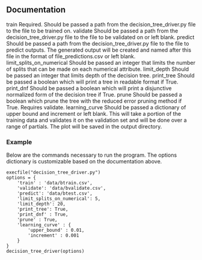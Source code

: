 
## Documentation
train
	Required. Should be passed a path from the decision_tree_driver.py file to the file to be trained on.
validate
	Should be passed a path from the decision_tree_driver.py file to the file to be validated on or left blank.
predict
	Should be passed a path from the decision_tree_driver.py file to the file to predict outputs. The generated output will be created and named after this file in the format of file_predictions.csv or left blank.
limit_splits_on_numerical
	Should be passed an integer that limits the number of splits that can be made on each numerical attribute.
limit_depth
	Should be passed an integer that limits depth of the decision tree.
print_tree
	Should be passed a boolean which will print a tree in readable format if True.
print_dnf
	Should be passed a boolean which will print a disjunctive normalized form of the decision tree if True.
prune
	Should be passed a boolean which prune the tree with the reduced error pruning method if True. Requires validate.
learning_curve
	Should be passed a dictionary of upper bound and increment or left blank. This will take a portion of the training data and validates it on the validation set and will be done over a range of partials. The plot will be saved in the output directory.


### Example

Below are the commands necessary to run the program. The options dictionary is customizable based on the documentation above. 

	execfile("decision_tree_driver.py")
	options = {
	    'train' : 'data/btrain.csv',
	    'validate': 'data/bvalidate.csv',
	    'predict': 'data/btest.csv',
	    'limit_splits_on_numerical': 5,
	    'limit_depth': 20,
	    'print_tree': True,
	    'print_dnf' : True,
	    'prune' : True,
	    'learning_curve' : {
	    	'upper_bound' : 0.01,
	    	'increment' : 0.001
		}
	}
	decision_tree_driver(options)

